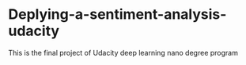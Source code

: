 # Deplying-a-sentiment-analysis-udacity
This is the final project of Udacity deep learning nano degree program
